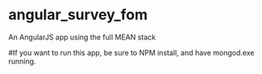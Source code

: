 # angular_survey_fom
An AngularJS app using the full MEAN stack

#If you want to run this app, be sure to NPM install, and have mongod.exe running.
